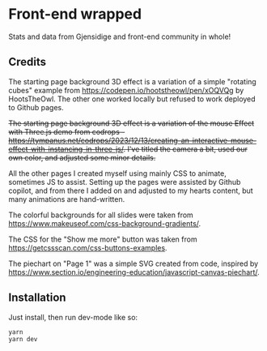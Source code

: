 # Front-end wrapped

Stats and data from Gjensidige and front-end community in whole!

## Credits

The starting page background 3D effect is a variation of a simple "rotating cubes" example from https://codepen.io/hootstheowl/pen/xOQVQg by HootsTheOwl. The other one worked locally but refused to work deployed to Github pages.

~~The starting page background 3D effect is a variation of the mouse Effect with Three.js demo from codrops - https://tympanus.net/codrops/2023/12/13/creating-an-interactive-mouse-effect-with-instancing-in-three-js/. I've titled the camera a bit, used our own color, and adjusted some minor details.~~

All the other pages I created myself using mainly CSS to animate, sometimes JS to assist. Setting up the pages were assisted by Github copilot, and from there I added on and adjusted to my hearts content, but many animations are hand-written.

The colorful backgrounds for all slides were taken from https://www.makeuseof.com/css-background-gradients/.

The CSS for the "Show me more" button was taken from https://getcssscan.com/css-buttons-examples.

The piechart on "Page 1" was a simple SVG created from code, inspired by https://www.section.io/engineering-education/javascript-canvas-piechart/.

## Installation

Just install, then run dev-mode like so:

```
yarn
yarn dev
```
